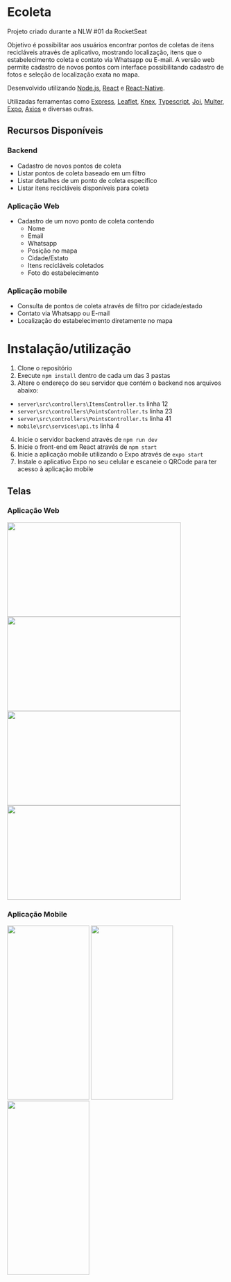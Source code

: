 # Ecoleta

Projeto criado durante a NLW #01 da RocketSeat

Objetivo é possibilitar aos usuários encontrar pontos de coletas de itens recicláveis através de aplicativo, mostrando localização, itens que o estabelecimento coleta e contato via Whatsapp ou E-mail.
A versão web permite cadastro de novos pontos com interface possibilitando cadastro de fotos e seleção de localização exata no mapa.

Desenvolvido utilizando [Node.js](https://github.com/nodejs/node), [React](https://github.com/facebook/react) e [React-Native](https://github.com/facebook/react-native).

Utilizadas ferramentas como [Express](https://github.com/expressjs/express), [Leaflet](https://github.com/PaulLeCam/react-leaflet), [Knex](https://github.com/knex/knex), [Typescript](https://github.com/Microsoft/TypeScript), [Joi](https://github.com/hapijs/joi), [Multer](https://github.com/expressjs/multer), [Expo](https://github.com/expo/expo), [Axios](https://github.com/axios/axios) e diversas outras.

## Recursos Disponíveis
### Backend
* Cadastro de novos pontos de coleta
* Listar pontos de coleta baseado em um filtro
* Listar detalhes de um ponto de coleta específico
* Listar itens recicláveis disponíveis para coleta

### Aplicação Web
* Cadastro de um novo ponto de coleta contendo
  * Nome
  * Email
  * Whatsapp
  * Posição no mapa
  * Cidade/Estato
  * Itens recicláveis coletados
  * Foto do estabelecimento

### Aplicação mobile
* Consulta de pontos de coleta através de filtro por cidade/estado
* Contato via Whatsapp ou E-mail
* Localização do estabelecimento diretamente no mapa

# Instalação/utilização

1. Clone o repositório
2. Execute `npm install` dentro de cada um das 3 pastas
3. Altere o endereço do seu servidor que contém o backend nos arquivos abaixo:
  * `server\src\controllers\ItemsController.ts` linha 12
  * `server\src\controllers\PointsController.ts` linha 23
  * `server\src\controllers\PointsController.ts` linha 41
  * `mobile\src\services\api.ts` linha 4
 

4. Inicie o servidor backend através de `npm run dev`
5. Inicie o front-end em React através de `npm start`
6. Inicie a aplicação mobile utilizando o Expo através de `expo start`
7. Instale o aplicativo Expo no seu celular e escaneie o QRCode para ter acesso à aplicação mobile

## Telas
### Aplicação Web
<img src="https://i.imgur.com/6N4gOnk.png" width="400" height="217"> <img src="https://i.imgur.com/wBuBKOO.png" width="400" height="217"> <img src="https://i.imgur.com/xyqenI1.png" width="400" height="217"> <img src="https://i.imgur.com/dtfjFC0.png" width="400" height="217">
### Aplicação Mobile
<img src="https://i.imgur.com/ALTsnwS.jpg" width="189" height="400"> <img src="https://i.imgur.com/wbZAahR.jpg" width="189" height="400"> <img src="https://i.imgur.com/Nu8YlhF.jpg" width="189" height="400">